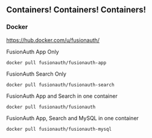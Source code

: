 ## Containers! Containers! Containers!

### Docker

https://hub.docker.com/u/fusionauth/


FusionAuth App Only
```
docker pull fusionauth/fusionauth-app
```

FusionAuth Search Only
```
docker pull fusionauth/fusionauth-search
```

FusionAuth App and Search in one container
```
docker pull fusionauth/fusionauth
```

FusionAuth App, Search and MySQL in one container
```
docker pull fusionauth/fusionauth-mysql
```